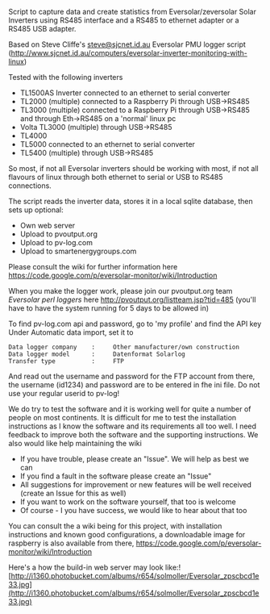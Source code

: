 Script to capture data and create statistics from Eversolar/zeversolar Solar Inverters using RS485 interface and a RS485 to ethernet adapter or a RS485 USB adapter.

Based on Steve Cliffe's <steve@sjcnet.id.au> Eversolar PMU logger script (http://www.sjcnet.id.au/computers/eversolar-inverter-monitoring-with-linux)

Tested with the following inverters

  * TL1500AS Inverter connected to an ethernet to serial converter
  * TL2000 (multiple) connected to a Raspberry Pi through USB->RS485
  * TL3000 (multiple) connected to a Raspberry Pi through USB->RS485 and through Eth->RS485 on a 'normal' linux pc
  * Volta TL3000 (multiple) through USB->RS485
  * TL4000
  * TL5000 connected to an ethernet to serial converter
  * TL5400  (multiple) through USB->RS485


So most, if not all Eversolar inverters should be working with most, if not all flavours of linux through both ethernet to serial or USB to RS485 connections.

The script reads the inverter data, stores it in a local sqlite database, then sets up optional:

  * Own web server
  * Upload to pvoutput.org
  * Upload to pv-log.com
  * Upload to smartenergygroups.com

Please consult the wiki for further information here https://code.google.com/p/eversolar-monitor/wiki/Introduction

When you make the logger work, please join our pvoutput.org team _Eversolar perl loggers_ here http://pvoutput.org/listteam.jsp?tid=485 (you'll have to have the system running for 5 days to be allowed in)

To find pv-log.com api and password, go to 'my profile' and find the API key
Under Automatic data import, set it to
```
Data logger company    :     Other manufacturer/own construction
Data logger model      :     Datenformat Solarlog
Transfer type          :     FTP
```

And read out the username and password for the FTP account from there, the username (id1234) and password are to be entered in fhe ini file. Do not use your regular userid to pv-log!


We do try to test the software and it is working well for quite a number of people on most continents. It is difficult for me to test the installation instructions as I know the software and its requirements all too well. I need feedback to improve both the software and the supporting instructions. We also would like help maintaining the wiki

  * If you have trouble, please create an "Issue". We will help as best we can
  * If you find a fault in the software please create an "Issue"
  * All suggestions for improvement or new features will be well received (create an Issue for this as well)
  * If you want to work on the software yourself, that too is welcome
  * Of course - I you have success, we would like to hear about that too

You can consult the a wiki being for this project, with installation instructions and known good configurations, a downloadable image for raspberry is also available from there, https://code.google.com/p/eversolar-monitor/wiki/Introduction

Here's a how the build-in web server may look like:![http://i1360.photobucket.com/albums/r654/solmoller/Eversolar_zpscbcd1e33.jpg](http://i1360.photobucket.com/albums/r654/solmoller/Eversolar_zpscbcd1e33.jpg)